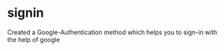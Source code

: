 # signin

Created a Google-Authentication method which helps you to sign-in with the help of google
